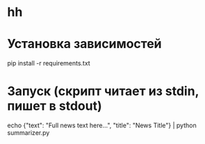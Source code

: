 # hh
# Установка зависимостей
pip install -r requirements.txt

# Запуск (скрипт читает из stdin, пишет в stdout)
echo {"text": "Full news text here...", "title": "News Title"} | python summarizer.py
